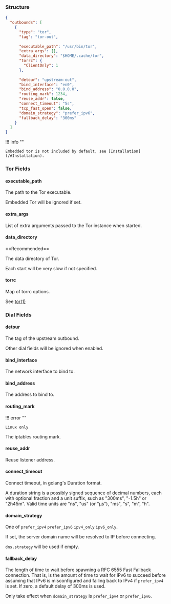 ### Structure

```json
{
  "outbounds": [
    {
      "type": "tor",
      "tag": "tor-out",
      
      "executable_path": "/usr/bin/tor",
      "extra_args": [],
      "data_directory": "$HOME/.cache/tor",
      "torrc": {
        "ClientOnly": 1
      },
      
      "detour": "upstream-out",
      "bind_interface": "en0",
      "bind_address": "0.0.0.0",
      "routing_mark": 1234,
      "reuse_addr": false,
      "connect_timeout": "5s",
      "tcp_fast_open": false,
      "domain_strategy": "prefer_ipv6",
      "fallback_delay": "300ms"
    }
  ]
}
```

!!! info ""

    Embedded tor is not included by default, see [Installation](/#Installation).

### Tor Fields

#### executable_path

The path to the Tor executable.

Embedded Tor will be ignored if set.

#### extra_args

List of extra arguments passed to the Tor instance when started.

#### data_directory

==Recommended==

The data directory of Tor.

Each start will be very slow if not specified.

#### torrc

Map of torrc options.

See [tor(1)](https://linux.die.net/man/1/tor)

### Dial Fields

#### detour

The tag of the upstream outbound.

Other dial fields will be ignored when enabled.

#### bind_interface

The network interface to bind to.

#### bind_address

The address to bind to.

#### routing_mark

!!! error ""

    Linux only

The iptables routing mark.

#### reuse_addr

Reuse listener address.

#### connect_timeout

Connect timeout, in golang's Duration format.

A duration string is a possibly signed sequence of
decimal numbers, each with optional fraction and a unit suffix,
such as "300ms", "-1.5h" or "2h45m".
Valid time units are "ns", "us" (or "µs"), "ms", "s", "m", "h".

#### domain_strategy

One of `prefer_ipv4` `prefer_ipv6` `ipv4_only` `ipv6_only`.

If set, the server domain name will be resolved to IP before connecting.

`dns.strategy` will be used if empty.

#### fallback_delay

The length of time to wait before spawning a RFC 6555 Fast Fallback connection.
That is, is the amount of time to wait for IPv6 to succeed before assuming
that IPv6 is misconfigured and falling back to IPv4 if `prefer_ipv4` is set.
If zero, a default delay of 300ms is used.

Only take effect when `domain_strategy` is `prefer_ipv4` or `prefer_ipv6`.